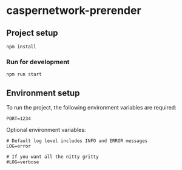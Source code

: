 # caspernetwork-prerender

## Project setup
```
npm install
```

### Run for development
```
npm run start
```

## Environment setup
To run the project, the following environment variables are required:
```
PORT=1234
```

Optional environment variables:
```
# Default log level includes INFO and ERROR messages
LOG=error

# If you want all the nitty gritty
#LOG=verbose
```
